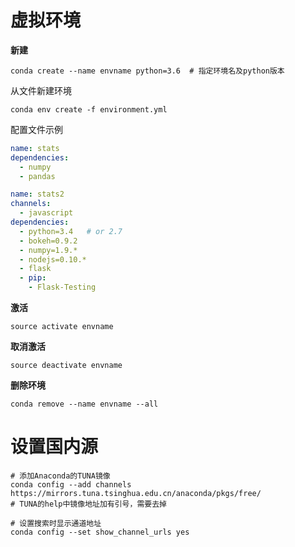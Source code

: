 # 虚拟环境

**新建**

```shell
conda create --name envname python=3.6	# 指定环境名及python版本
```

从文件新建环境

```shell
conda env create -f environment.yml
```

配置文件示例

```yaml
name: stats
dependencies:
  - numpy
  - pandas
```

```yaml
name: stats2
channels:
  - javascript
dependencies:
  - python=3.4   # or 2.7
  - bokeh=0.9.2
  - numpy=1.9.*
  - nodejs=0.10.*
  - flask
  - pip:
    - Flask-Testing
```



**激活**

```shell
source activate envname
```

**取消激活**

```shell
source deactivate envname
```

**删除环境**

```shell
conda remove --name envname --all
```

# 设置国内源

```shell
# 添加Anaconda的TUNA镜像
conda config --add channels https://mirrors.tuna.tsinghua.edu.cn/anaconda/pkgs/free/
# TUNA的help中镜像地址加有引号，需要去掉
 
# 设置搜索时显示通道地址
conda config --set show_channel_urls yes
```

